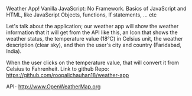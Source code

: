 Weather App!
Vanilla JavaScript: No Framework.
Basics of JavaScript and HTML, like JavaScript Objects, functions, If statements, ... etc

Let's talk about the application; our weather app will show the weather information that it will get from the API like this, an Icon that shows the weather status, the temperature value (18°C) in Celsius unit, the weather description (clear sky), and then the user's city and country (Faridabad, India).

When the user clicks on the temperature value, that will convert it from Celsius to Fahrenheit.
Link to github Repo: https://github.com/roopalichauhan18/weather-app

API- http://www.OpenWeatherMap.org